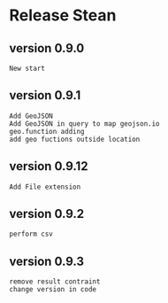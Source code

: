 # Release Stean

## version 0.9.0
    New start
## version 0.9.1
    Add GeoJSON
    Add GeoJSON in query to map geojson.io
    geo.function adding
    add geo fuctions outside location
## version 0.9.12
    Add File extension
## version 0.9.2
    perform csv 
## version 0.9.3
    remove result contraint
    change version in code
    
